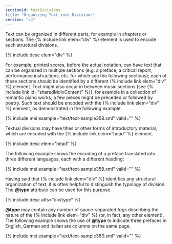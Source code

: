 ```yaml
---
sectionid: textDivisions
title: "Organizing Text into Divisions"
version: "v4"
---
```


Text can be organized in different parts, for example in chapters or sections. The {% include link elem="div" %} element is used to encode such structural divisions.

{% include desc elem="div" %}

For example, printed scores, before the actual notation, can have text that can be organized in multiple sections (e.g. a preface, a critical report, performance instructions, etc. for which see the following sections); each of these sections should be identified by a different {% include link elem="div" %} element. Text might also occur in between music sections (see {% include link id="sharedMdivContent" %}), for example in a collection of romantic piano works, a few pieces might be preceded or followed by poetry. Such text should be encoded with the {% include link elem="div" %} element, as demonstrated in the following example:

{% include mei example="text/text-sample358.xml" valid="" %}

Textual divisions may have titles or other forms of introductory material, which are encoded with the {% include link elem="head" %} element.

{% include desc elem="head" %}

The following example shows the encoding of a preface translated into three different languages, each with a different heading:

{% include mei example="text/text-sample359.xml" valid="" %}

Having said that {% include link elem="div" %} identifies any structural organization of text, it is often helpful to distinguish the typology of division. The **@type** attribute can be used for this purpose.

{% include desc atts="div/type" %}

**@type** may contain any number of space-separated *tags* describing the nature of the {% include link elem="div" %} (or, in fact, any other element). The following example shows the use of **@type** to indicate three prefaces in English, German and Italian are columns on the same page.

{% include mei example="text/text-sample360.xml" valid="" %}
